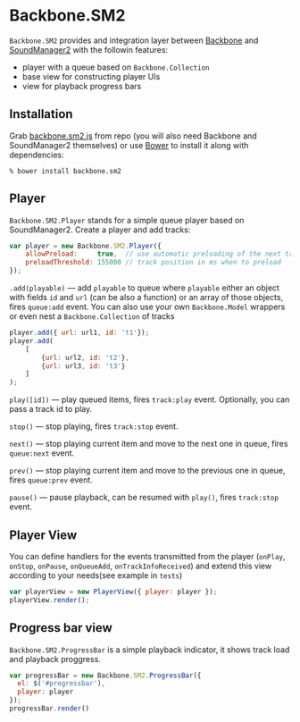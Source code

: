 Backbone.SM2
============

`Backbone.SM2` provides and integration layer between
[Backbone](http://backbonejs.org/) and
[SoundManager2](http://www.schillmania.com/projects/soundmanager2/) with the
followin features:

* player with a queue based on `Backbone.Collection`
* base view for constructing player UIs
* view for playback progress bars

## Installation

Grab
[backbone.sm2.js](https://raw.github.com/dreamindustries/backbone.sm2/master/backbone.sm2.js)
from repo (you will also need Backbone and SoundManager2 themselves) or use
[Bower](http://twitter.github.com/bower/) to install it along with dependencies:

```
% bower install backbone.sm2
```

## Player

`Backbone.SM2.Player` stands for a simple queue player based on SoundManager2.
Create a player and add tracks:

``` javascript
var player = new Backbone.SM2.Player({
    allowPreload:     true,  // use automatic preloading of the next track
    preloadThreshold: 155000 // track position in ms when to preload
});
```

`.add(playable)` — add `playable` to queue where `playable` either an object with
fields `id` and `url` (can be also a function) or an array of those objects,
fires `queue:add` event. You can also use your own `Backbone.Model` wrappers or even 
nest a `Backbone.Collection` of tracks

``` javascript
player.add({ url: url1, id: 't1'});
player.add(
    [
        {url: url2, id: 't2'},
        {url: url3, id: 't3'}
    ]
);
```

`play([id])` — play queued items, fires `track:play` event. Optionally, you can 
pass a track id to play.

`stop()` — stop playing, fires `track:stop` event.

`next()` — stop playing current item and move to the next one in queue, fires
`queue:next` event.

`prev()` — stop playing current item and move to the previous one in queue,
fires `queue:prev` event.

`pause()` — pause playback, can be resumed with `play()`, fires `track:stop`
event.

## Player View

You can define handlers for the events transmitted from the player (`onPlay`,
`onStop`, `onPause`, `onQueueAdd`, `onTrackInfoReceived`) and extend this view
according to your needs(see example in `tests`)

``` javascript
var playerView = new PlayerView({ player: player });
playerView.render();
```

## Progress bar view

`Backbone.SM2.ProgressBar` is a simple playback indicator, it shows track load
and playback proggress.

``` javascript
var progressBar = new Backbone.SM2.ProgressBar({
  el: $('#progressbar'),
  player: player
});
progressBar.render()
```

